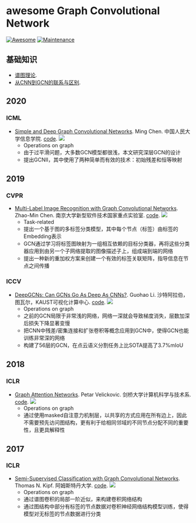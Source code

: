 # awesome Graph Convolutional Network
[![Awesome](https://cdn.rawgit.com/sindresorhus/awesome/d7305f38d29fed78fa85652e3a63e154dd8e8829/media/badge.svg)](https://github.com/sindresorhus/awesome)
[![Maintenance](https://img.shields.io/badge/Maintained%3F-YES-green.svg)](https://github.com/iCGY96/awesome_OpenSetRecognition_list/graphs/commit-activity)


## 基础知识
+ [谱图理论](https://zhuanlan.zhihu.com/p/362416124).
+ [从CNN到GCN的联系与区别](https://www.zhihu.com/question/54504471/answer/332657604).


## 2020
### ICML
+ [Simple and Deep Graph Convolutional Networks](https://arxiv.org/pdf/2007.02133.pdf). Ming Chen. 中国人民大学信息学院. [code](https://github.com/chennnM/GCNII). 
![](https://img.shields.io/github/stars/chennnM/GCNII.svg) 
    - Operations on graph
    - 由于过平滑问题，大多数GCN模型都很浅，本文研究深层GCN的设计
    - 提出GCNII，其中使用了两种简单而有效的技术：初始残差和恒等映射


## 2019
### CVPR
+ [Multi-Label Image Recognition with Graph Convolutional Networks](https://arxiv.org/pdf/1904.03582.pdf). Zhao-Min Chen. 南京大学新型软件技术国家重点实验室. [code](https://github.com/Megvii-Nanjing/ML-GCN).
![](https://img.shields.io/github/stars/Megvii-Nanjing/ML-GCN.svg)
    - Task-related
    - 提出一个基于图的多标签分类模型，其中每个节点（标签）由标签的Embedding表示
    - GCN通过学习将标签图映射为一组相互依赖的目标分类器，再将这些分类器应用到由另一个子网络提取的图像描述子上，组成端到端的网络
    - 提出一种新的重加权方案来创建一个有效的标签关联矩阵，指导信息在节点之间传播

### ICCV
+ [DeepGCNs: Can GCNs Go As Deep As CNNs?](https://openaccess.thecvf.com/content_ICCV_2019/papers/Li_DeepGCNs_Can_GCNs_Go_As_Deep_As_CNNs_ICCV_2019_paper.pdf). Guohao Li. 沙特阿拉伯，图瓦尔，KAUST可视化计算中心. [code](https://github.com/lightaime/deep_gcns_torch). 
![](https://img.shields.io/github/stars/lightaime/deep_gcns_torch.svg) 
    - Operations on graph
    - 之前的GCN局限于非常浅的网络，网络一深就会导致梯度消失，层数加深后损失下降显著变慢
    - 把CNN中残差/密集连接和扩张卷积等概念应用到GCN中，使得GCN也能训练非常深的网络
    - 构建了56层的GCN，在点云语义分割任务上比SOTA提高了3.7%mIoU


## 2018
### ICLR
+ [Graph Attention Networks](https://arxiv.org/pdf/1710.10903.pdf). Petar Velickovic. 剑桥大学计算机科学与技术系. [code](https://github.com/PetarV-/GAT).
![](https://img.shields.io/github/stars/PetarV-/GAT.svg)
    - Operations on graph
    - 通过使用masked自注意力机制层，以共享的方式应用在所有边上，因此不需要预先访问图结构，更有利于给相同邻域的不同节点分配不同的重要性，且更具解释性


## 2017
### ICLR
+ [Semi-Supervised Classification with Graph Convolutional Networks](https://arxiv.org/pdf/1609.02907.pdf). Thomas N. Kipf. 阿姆斯特丹大学. [code](https://github.com/tkipf/gcn).
![](https://img.shields.io/github/stars/tkipf/gcn.svg)
    - Operations on graph
    - 通过谱图卷积的局部一阶近似，来构建卷积网络结构
    - 通过图结构中部分有标签的节点数据对卷积神经网络结构模型训练，使得模型对无标签的节点数据进行分类
